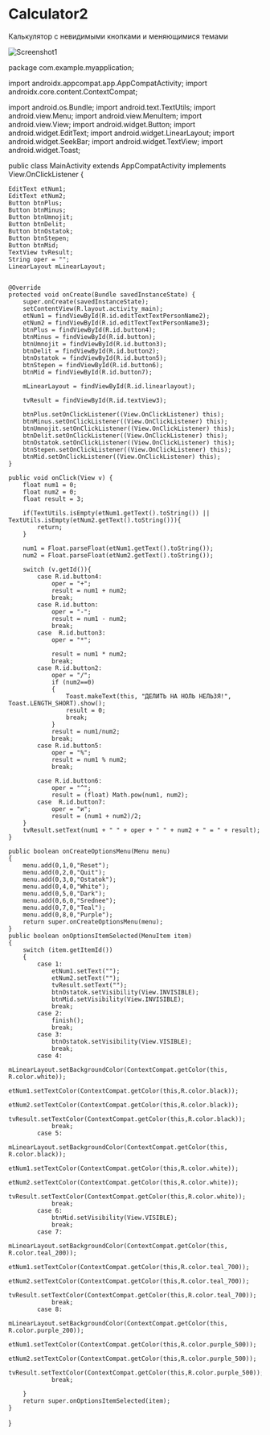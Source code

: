 # Calculator2
Калькулятор с невидимыми кнопками и меняющимися темами

![Screenshot1](screenshot.png)

package com.example.myapplication;

import androidx.appcompat.app.AppCompatActivity;
import androidx.core.content.ContextCompat;

import android.os.Bundle;
import android.text.TextUtils;
import android.view.Menu;
import android.view.MenuItem;
import android.view.View;
import android.widget.Button;
import android.widget.EditText;
import android.widget.LinearLayout;
import android.widget.SeekBar;
import android.widget.TextView;
import android.widget.Toast;

public class MainActivity extends AppCompatActivity implements View.OnClickListener {

    EditText etNum1;
    EditText etNum2;
    Button btnPlus;
    Button btnMinus;
    Button btnUmnojit;
    Button btnDelit;
    Button btnOstatok;
    Button btnStepen;
    Button btnMid;
    TextView tvResult;
    String oper = "";
    LinearLayout mLinearLayout;


    @Override
    protected void onCreate(Bundle savedInstanceState) {
        super.onCreate(savedInstanceState);
        setContentView(R.layout.activity_main);
        etNum1 = findViewById(R.id.editTextTextPersonName2);
        etNum2 = findViewById(R.id.editTextTextPersonName3);
        btnPlus = findViewById(R.id.button4);
        btnMinus = findViewById(R.id.button);
        btnUmnojit = findViewById(R.id.button3);
        btnDelit = findViewById(R.id.button2);
        btnOstatok = findViewById(R.id.button5);
        btnStepen = findViewById(R.id.button6);
        btnMid = findViewById(R.id.button7);

        mLinearLayout = findViewById(R.id.linearlayout);

        tvResult = findViewById(R.id.textView3);

        btnPlus.setOnClickListener((View.OnClickListener) this);
        btnMinus.setOnClickListener((View.OnClickListener) this);
        btnUmnojit.setOnClickListener((View.OnClickListener) this);
        btnDelit.setOnClickListener((View.OnClickListener) this);
        btnOstatok.setOnClickListener((View.OnClickListener) this);
        btnStepen.setOnClickListener((View.OnClickListener) this);
        btnMid.setOnClickListener((View.OnClickListener) this);
    }

    public void onClick(View v) {
        float num1 = 0;
        float num2 = 0;
        float result = 3;

        if(TextUtils.isEmpty(etNum1.getText().toString()) || TextUtils.isEmpty(etNum2.getText().toString())){
            return;
        }

        num1 = Float.parseFloat(etNum1.getText().toString());
        num2 = Float.parseFloat(etNum2.getText().toString());

        switch (v.getId()){
            case R.id.button4:
                oper = "+";
                result = num1 + num2;
                break;
            case R.id.button:
                oper = "-";
                result = num1 - num2;
                break;
            case  R.id.button3:
                oper = "*";

                result = num1 * num2;
                break;
            case R.id.button2:
                oper = "/";
                if (num2==0)
                {
                    Toast.makeText(this, "ДЕЛИТЬ НА НОЛЬ НЕЛЬЗЯ!", Toast.LENGTH_SHORT).show();
                    result = 0;
                    break;
                }
                result = num1/num2;
                break;
            case R.id.button5:
                oper = "%";
                result = num1 % num2;
                break;

            case R.id.button6:
                oper = "^";
                result = (float) Math.pow(num1, num2);
            case  R.id.button7:
                oper = "и";
                result = (num1 + num2)/2;
        }
        tvResult.setText(num1 + " " + oper + " " + num2 + " = " + result);
    }

    public boolean onCreateOptionsMenu(Menu menu)
    {
        menu.add(0,1,0,"Reset");
        menu.add(0,2,0,"Quit");
        menu.add(0,3,0,"Ostatok");
        menu.add(0,4,0,"White");
        menu.add(0,5,0,"Dark");
        menu.add(0,6,0,"Srednee");
        menu.add(0,7,0,"Teal");
        menu.add(0,8,0,"Purple");
        return super.onCreateOptionsMenu(menu);
    }
    public boolean onOptionsItemSelected(MenuItem item)
    {
        switch (item.getItemId())
        {
            case 1:
                etNum1.setText("");
                etNum2.setText("");
                tvResult.setText("");
                btnOstatok.setVisibility(View.INVISIBLE);
                btnMid.setVisibility(View.INVISIBLE);
                break;
            case 2:
                finish();
                break;
            case 3:
                btnOstatok.setVisibility(View.VISIBLE);
                break;
            case 4:
                mLinearLayout.setBackgroundColor(ContextCompat.getColor(this, R.color.white));
                etNum1.setTextColor(ContextCompat.getColor(this,R.color.black));
                etNum2.setTextColor(ContextCompat.getColor(this,R.color.black));
                tvResult.setTextColor(ContextCompat.getColor(this,R.color.black));
                break;
            case 5:
                mLinearLayout.setBackgroundColor(ContextCompat.getColor(this, R.color.black));
                etNum1.setTextColor(ContextCompat.getColor(this,R.color.white));
                etNum2.setTextColor(ContextCompat.getColor(this,R.color.white));
                tvResult.setTextColor(ContextCompat.getColor(this,R.color.white));
                break;
            case 6:
                btnMid.setVisibility(View.VISIBLE);
                break;
            case 7:
                mLinearLayout.setBackgroundColor(ContextCompat.getColor(this, R.color.teal_200));
                etNum1.setTextColor(ContextCompat.getColor(this,R.color.teal_700));
                etNum2.setTextColor(ContextCompat.getColor(this,R.color.teal_700));
                tvResult.setTextColor(ContextCompat.getColor(this,R.color.teal_700));
                break;
            case 8:
                mLinearLayout.setBackgroundColor(ContextCompat.getColor(this, R.color.purple_200));
                etNum1.setTextColor(ContextCompat.getColor(this,R.color.purple_500));
                etNum2.setTextColor(ContextCompat.getColor(this,R.color.purple_500));
                tvResult.setTextColor(ContextCompat.getColor(this,R.color.purple_500));
                break;

        }
        return super.onOptionsItemSelected(item);
    }
}

